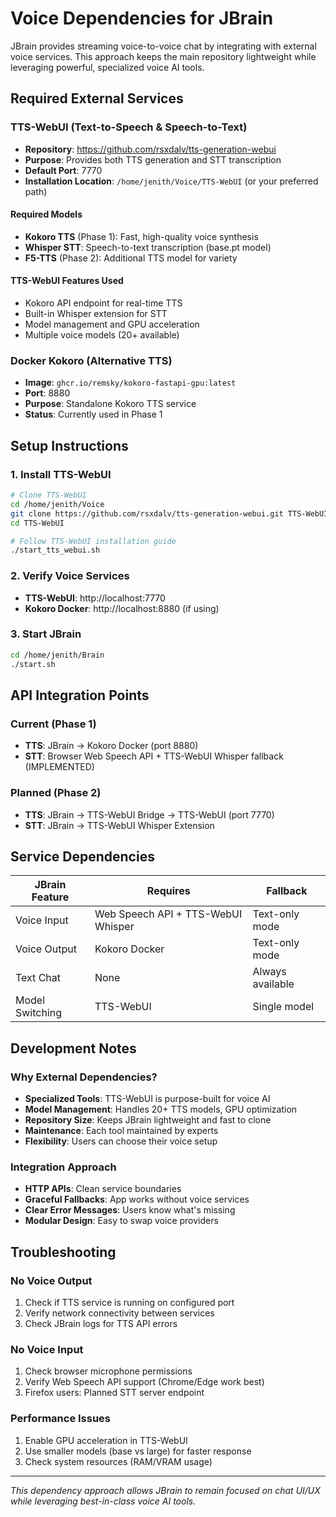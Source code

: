 # Voice Dependencies for JBrain

JBrain provides streaming voice-to-voice chat by integrating with external voice services. This approach keeps the main repository lightweight while leveraging powerful, specialized voice AI tools.

## Required External Services

### TTS-WebUI (Text-to-Speech & Speech-to-Text)
- **Repository**: https://github.com/rsxdalv/tts-generation-webui
- **Purpose**: Provides both TTS generation and STT transcription
- **Default Port**: 7770
- **Installation Location**: `/home/jenith/Voice/TTS-WebUI` (or your preferred path)

#### Required Models
- **Kokoro TTS** (Phase 1): Fast, high-quality voice synthesis
- **Whisper STT**: Speech-to-text transcription (base.pt model)
- **F5-TTS** (Phase 2): Additional TTS model for variety

#### TTS-WebUI Features Used
- Kokoro API endpoint for real-time TTS
- Built-in Whisper extension for STT
- Model management and GPU acceleration
- Multiple voice models (20+ available)

### Docker Kokoro (Alternative TTS)
- **Image**: `ghcr.io/remsky/kokoro-fastapi-gpu:latest`
- **Port**: 8880
- **Purpose**: Standalone Kokoro TTS service
- **Status**: Currently used in Phase 1

## Setup Instructions

### 1. Install TTS-WebUI
```bash
# Clone TTS-WebUI
cd /home/jenith/Voice
git clone https://github.com/rsxdalv/tts-generation-webui.git TTS-WebUI
cd TTS-WebUI

# Follow TTS-WebUI installation guide
./start_tts_webui.sh
```

### 2. Verify Voice Services
- **TTS-WebUI**: http://localhost:7770
- **Kokoro Docker**: http://localhost:8880 (if using)

### 3. Start JBrain
```bash
cd /home/jenith/Brain
./start.sh
```

## API Integration Points

### Current (Phase 1)
- **TTS**: JBrain → Kokoro Docker (port 8880)
- **STT**: Browser Web Speech API + TTS-WebUI Whisper fallback (IMPLEMENTED)

### Planned (Phase 2)  
- **TTS**: JBrain → TTS-WebUI Bridge → TTS-WebUI (port 7770)
- **STT**: JBrain → TTS-WebUI Whisper Extension

## Service Dependencies

| JBrain Feature | Requires | Fallback |
|---------------|----------|----------|
| Voice Input | Web Speech API + TTS-WebUI Whisper | Text-only mode |
| Voice Output | Kokoro Docker | Text-only mode |
| Text Chat | None | Always available |
| Model Switching | TTS-WebUI | Single model |

## Development Notes

### Why External Dependencies?
- **Specialized Tools**: TTS-WebUI is purpose-built for voice AI
- **Model Management**: Handles 20+ TTS models, GPU optimization
- **Repository Size**: Keeps JBrain lightweight and fast to clone
- **Maintenance**: Each tool maintained by experts
- **Flexibility**: Users can choose their voice setup

### Integration Approach
- **HTTP APIs**: Clean service boundaries
- **Graceful Fallbacks**: App works without voice services
- **Clear Error Messages**: Users know what's missing
- **Modular Design**: Easy to swap voice providers

## Troubleshooting

### No Voice Output
1. Check if TTS service is running on configured port
2. Verify network connectivity between services
3. Check JBrain logs for TTS API errors

### No Voice Input  
1. Check browser microphone permissions
2. Verify Web Speech API support (Chrome/Edge work best)
3. Firefox users: Planned STT server endpoint

### Performance Issues
1. Enable GPU acceleration in TTS-WebUI
2. Use smaller models (base vs large) for faster response
3. Check system resources (RAM/VRAM usage)

---

*This dependency approach allows JBrain to remain focused on chat UI/UX while leveraging best-in-class voice AI tools.*